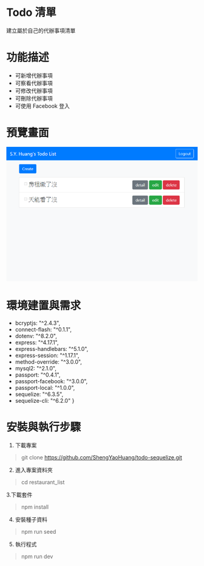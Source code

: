 # Todo 清單
建立屬於自己的代辦事項清單

# 功能描述
- 可新增代辦事項
- 可察看代辦事項
- 可修改代辦事項
- 可刪除代辦事項
- 可使用 Facebook 登入

# 預覽畫面
![Getting Started](./todo-sequelize.png)

# 環境建置與需求
- bcryptjs: "^2.4.3",
- connect-flash: "^0.1.1",
- dotenv: "^8.2.0",
- express: "^4.17.1",
- express-handlebars: "^5.1.0",
- express-session: "^1.17.1",
- method-override: "^3.0.0",
- mysql2: "^2.1.0",
- passport: "^0.4.1",
- passport-facebook: "^3.0.0",
- passport-local: "^1.0.0",
- sequelize: "^6.3.5",
- sequelize-cli: "^6.2.0"
  }

# 安裝與執行步驟
1. 下載專案
> git clone https://github.com/ShengYaoHuang/todo-sequelize.git

2. 進入專案資料夾
> cd restaurant_list

3.下載套件
> npm install

4. 安裝種子資料
> npm run seed

5. 執行程式
> npm run dev
